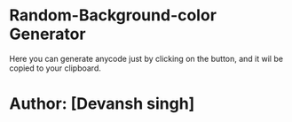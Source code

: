 # Random-Background-color Generator

Here you can generate anycode just by clicking on the button, and it wil be copied to your clipboard.

# Author: [Devansh singh]